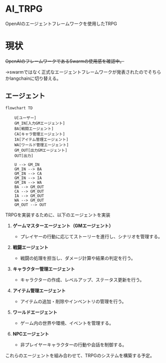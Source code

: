 # AI_TRPG
OpenAIのエージェントフレームワークを使用したTRPG

# 現状
~~OpenAIのフレームワークであるSwarmの使用感を確認中。~~

→swarmではなく正式なエージェントフレームワークが発表されたのでそちらかlangchainに切り替える。

## エージェント

```mermaid
flowchart TD

    U[ユーザー]
    GM_IN[入力GMエージェント]
    BA[戦闘エージェント]
    CA[キャラ管理エージェント]
    IA[アイテム管理エージェント]
    WA[ワールド管理エージェント]
    GM_OUT[出力GMエージェント]
    OUT[出力]

    U --> GM_IN
    GM_IN --> BA
    GM_IN --> CA
    GM_IN --> IA
    GM_IN --> WA
    BA --> GM_OUT
    CA --> GM_OUT
    IA --> GM_OUT
    WA --> GM_OUT
    GM_OUT --> OUT
```


TRPGを実装するために、以下のエージェントを実装

1. **ゲームマスターエージェント（GMエージェント）**
   - プレイヤーの行動に応じてストーリーを進行し、シナリオを管理する。

2. **戦闘エージェント**
   - 戦闘の処理を担当し、ダメージ計算や結果の判定を行う。

3. **キャラクター管理エージェント**
   - キャラクターの作成、レベルアップ、ステータス更新を行う。

4. **アイテム管理エージェント**
   - アイテムの追加・削除やインベントリの管理を行う。

5. **ワールドエージェント**
   - ゲーム内の世界や環境、イベントを管理する。

6. **NPCエージェント**
   - 非プレイヤーキャラクターの行動や会話を制御する。

これらのエージェントを組み合わせて、TRPGのシステムを構築する予定。

